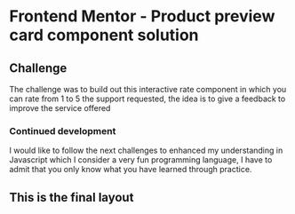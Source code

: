 # Frontend Mentor - Product preview card component solution

## Challenge

The challenge was to build out this interactive rate component in which you can rate from 1 to 5 the support requested, the idea is to give a feedback to improve the service offered 

### Continued development

I would like to follow the next challenges to enhanced my understanding in Javascript which I consider a very fun programming language, I have to admit that you only know what you have learned through practice.

## This is the final layout 
